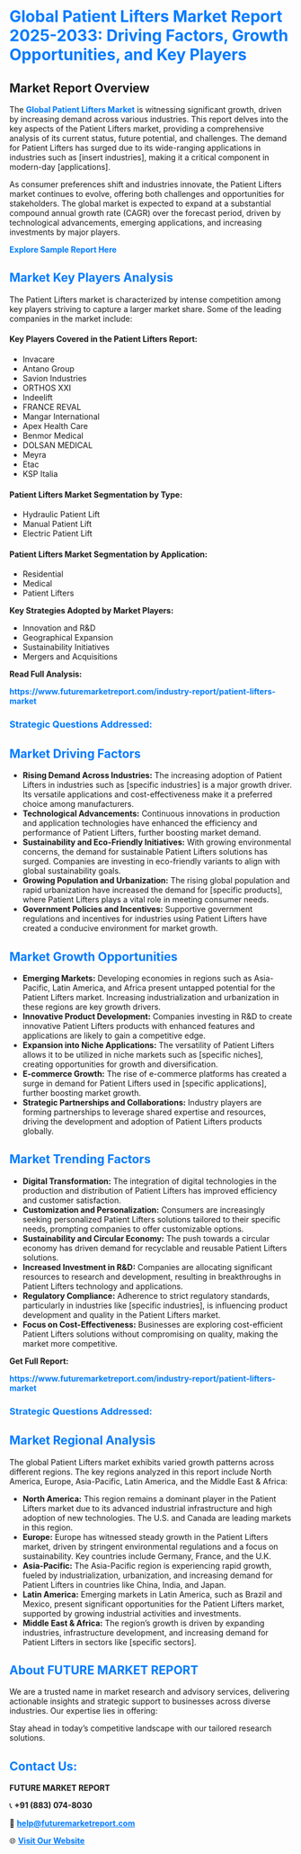 <h1 style="color: #007BFF;">Global Patient Lifters Market Report 2025-2033: Driving Factors, Growth Opportunities, and Key Players</h1>

<section id="overview">
<h2>Market Report Overview</h2>
<p>The <a href="https://www.futuremarketreport.com/industry-report/patient-lifters-market" style="color: #007BFF; text-decoration: none;"><strong>Global Patient Lifters Market</strong></a> is witnessing significant growth, driven by increasing demand across various industries. This report delves into the key aspects of the Patient Lifters market, providing a comprehensive analysis of its current status, future potential, and challenges. The demand for Patient Lifters has surged due to its wide-ranging applications in industries such as [insert industries], making it a critical component in modern-day [applications].</p>
<p>As consumer preferences shift and industries innovate, the Patient Lifters market continues to evolve, offering both challenges and opportunities for stakeholders. The global market is expected to expand at a substantial compound annual growth rate (CAGR) over the forecast period, driven by technological advancements, emerging applications, and increasing investments by major players.</p>
</section>

<section id="overview">
<p><a href="https://www.futuremarketreport.com/request-sample/reportId=126840" style="color: #007BFF; text-decoration: none;"><strong>Explore Sample Report Here</strong></a></p>
</section>

<section id="key-players">
<h2 style="color: #007BFF;">Market Key Players Analysis</h2>
<p>The Patient Lifters market is characterized by intense competition among key players striving to capture a larger market share. Some of the leading companies in the market include:</p>
<h4>Key Players Covered in the Patient Lifters Report:</h4>
<ul><li>Invacare</li><li>Antano Group</li><li>Savion Industries</li><li>ORTHOS XXI</li><li>Indeelift</li><li>FRANCE REVAL</li><li>Mangar International</li><li>Apex Health Care</li><li>Benmor Medical</li><li>DOLSAN MEDICAL</li><li>Meyra</li><li>Etac</li><li>KSP Italia</li></ul>
<h4>Patient Lifters Market Segmentation by Type:</h4>
<ul><li>Hydraulic Patient Lift</li><li>Manual Patient Lift</li><li>Electric Patient Lift</li></ul>

<h4>Patient Lifters Market Segmentation by Application:</h4>
<ul><li>Residential</li><li>Medical</li><li>Patient Lifters</li></ul>
<p><strong>Key Strategies Adopted by Market Players:</strong></p>
<ul>
<li>Innovation and R&D</li>
<li>Geographical Expansion</li>
<li>Sustainability Initiatives</li>
<li>Mergers and Acquisitions</li>
</ul>
</section>

<section>
<p><strong>Read Full Analysis: </strong></p><a href="https://www.futuremarketreport.com/industry-report/patient-lifters-market" style="color: #007BFF; text-decoration: none;"><strong>https://www.futuremarketreport.com/industry-report/patient-lifters-market</strong></a>
<h3 style="color: #007BFF;">Strategic Questions Addressed:</h3>
</section>

<section id="driving-factors">
<h2 style="color: #007BFF;">Market Driving Factors</h2>
<ul>
<li><strong>Rising Demand Across Industries:</strong> The increasing adoption of Patient Lifters in industries such as [specific industries] is a major growth driver. Its versatile applications and cost-effectiveness make it a preferred choice among manufacturers.</li>
<li><strong>Technological Advancements:</strong> Continuous innovations in production and application technologies have enhanced the efficiency and performance of Patient Lifters, further boosting market demand.</li>
<li><strong>Sustainability and Eco-Friendly Initiatives:</strong> With growing environmental concerns, the demand for sustainable Patient Lifters solutions has surged. Companies are investing in eco-friendly variants to align with global sustainability goals.</li>
<li><strong>Growing Population and Urbanization:</strong> The rising global population and rapid urbanization have increased the demand for [specific products], where Patient Lifters plays a vital role in meeting consumer needs.</li>
<li><strong>Government Policies and Incentives:</strong> Supportive government regulations and incentives for industries using Patient Lifters have created a conducive environment for market growth.</li>
</ul>
</section>

<section id="growth-opportunities">
<h2 style="color: #007BFF;">Market Growth Opportunities</h2>
<ul>
<li><strong>Emerging Markets:</strong> Developing economies in regions such as Asia-Pacific, Latin America, and Africa present untapped potential for the Patient Lifters market. Increasing industrialization and urbanization in these regions are key growth drivers.</li>
<li><strong>Innovative Product Development:</strong> Companies investing in R&D to create innovative Patient Lifters products with enhanced features and applications are likely to gain a competitive edge.</li>
<li><strong>Expansion into Niche Applications:</strong> The versatility of Patient Lifters allows it to be utilized in niche markets such as [specific niches], creating opportunities for growth and diversification.</li>
<li><strong>E-commerce Growth:</strong> The rise of e-commerce platforms has created a surge in demand for Patient Lifters used in [specific applications], further boosting market growth.</li>
<li><strong>Strategic Partnerships and Collaborations:</strong> Industry players are forming partnerships to leverage shared expertise and resources, driving the development and adoption of Patient Lifters products globally.</li>
</ul>
</section>

<section id="trending-factors">
<h2 style="color: #007BFF;">Market Trending Factors</h2>
<ul>
<li><strong>Digital Transformation:</strong> The integration of digital technologies in the production and distribution of Patient Lifters has improved efficiency and customer satisfaction.</li>
<li><strong>Customization and Personalization:</strong> Consumers are increasingly seeking personalized Patient Lifters solutions tailored to their specific needs, prompting companies to offer customizable options.</li>
<li><strong>Sustainability and Circular Economy:</strong> The push towards a circular economy has driven demand for recyclable and reusable Patient Lifters solutions.</li>
<li><strong>Increased Investment in R&D:</strong> Companies are allocating significant resources to research and development, resulting in breakthroughs in Patient Lifters technology and applications.</li>
<li><strong>Regulatory Compliance:</strong> Adherence to strict regulatory standards, particularly in industries like [specific industries], is influencing product development and quality in the Patient Lifters market.</li>
<li><strong>Focus on Cost-Effectiveness:</strong> Businesses are exploring cost-efficient Patient Lifters solutions without compromising on quality, making the market more competitive.</li>
</ul>
</section>

<section>
<p><strong>Get Full Report: </strong></p><a href="https://www.futuremarketreport.com/industry-report/patient-lifters-market" style="color: #007BFF; text-decoration: none;"><strong>https://www.futuremarketreport.com/industry-report/patient-lifters-market</strong></a>
<h3 style="color: #007BFF;">Strategic Questions Addressed:</h3>
</section>


<section id="regional-analysis">
<h2 style="color: #007BFF;">Market Regional Analysis</h2>
<p>The global Patient Lifters market exhibits varied growth patterns across different regions. The key regions analyzed in this report include North America, Europe, Asia-Pacific, Latin America, and the Middle East & Africa:</p>
<ul>
<li><strong>North America:</strong> This region remains a dominant player in the Patient Lifters market due to its advanced industrial infrastructure and high adoption of new technologies. The U.S. and Canada are leading markets in this region.</li>
<li><strong>Europe:</strong> Europe has witnessed steady growth in the Patient Lifters market, driven by stringent environmental regulations and a focus on sustainability. Key countries include Germany, France, and the U.K.</li>
<li><strong>Asia-Pacific:</strong> The Asia-Pacific region is experiencing rapid growth, fueled by industrialization, urbanization, and increasing demand for Patient Lifters in countries like China, India, and Japan.</li>
<li><strong>Latin America:</strong> Emerging markets in Latin America, such as Brazil and Mexico, present significant opportunities for the Patient Lifters market, supported by growing industrial activities and investments.</li>
<li><strong>Middle East & Africa:</strong> The region’s growth is driven by expanding industries, infrastructure development, and increasing demand for Patient Lifters in sectors like [specific sectors].</li>
</ul>
</section>

<footer>
<h2 style="color: #007BFF;">About FUTURE MARKET REPORT</h2>
<p>We are a trusted name in market research and advisory services, delivering actionable insights and strategic support to businesses across diverse industries. Our expertise lies in offering:</p>

<p>Stay ahead in today’s competitive landscape with our tailored research solutions.</p>

<h2 style="color: #007BFF;">Contact Us:</h2>
<p><strong>FUTURE MARKET REPORT</strong></p>
<p>📞 <strong>+91 (883) 074-8030</strong></p>
<p>📧 <strong><a href="mailto:help@futuremarketreport.com" style="color: #007BFF;">help@futuremarketreport.com</a></strong></p>
<p>🌐 <strong><a href="https://www.futuremarketreport.com/" style="color: #007BFF;">Visit Our Website</a></strong></p>
</footer>